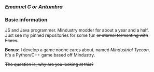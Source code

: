 ### ***Emanuel G or Antumbra***

### Basic information
JS and Java programmer. Mindustry modder for about a year and a half. Just see my pinned repositories for some fun ~~or eternal tormenting with Flares~~.

**Bonus:**
I develop a game noone cares about, named *Mindustrial Tycoon*. It's a Python/C++ game based off Mindustry.

~~The question is, why are you looking at this?~~
